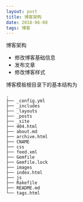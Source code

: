 ```yaml
---
layout: post
title: 博客架构
date: 2018-06-08
tags: 博客   
---
```



博客架构

* 修改博客基础信息
* 发布文章
* 修改博客样式

博客模板根目录下的基本结构为

```
.
├── _config.yml
├── _includes    
├── _layouts
├── _posts
├── _site
├── 404.html
├── about.md
├── archive.html
├── CNAME
├── css
├── feed.xml
├── Gemfile
├── Gemfile.lock
├── images
├── index.html
├── js
├── Rakefile
├── README.md
└── tags.html

```
